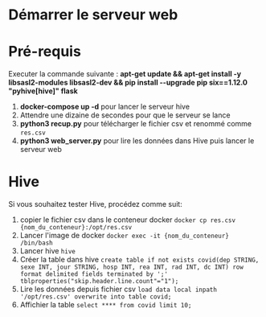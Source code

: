 # Démarrer le serveur web

# Pré-requis

Executer la commande suivante :
__apt-get update && apt-get install -y libsasl2-modules libsasl2-dev && pip install --upgrade pip six==1.12.0 "pyhive[hive]" flask__

1. __docker-compose up -d__ pour lancer le serveur hive
2. Attendre une dizaine de secondes pour que le serveur se lance
3. __python3 recup.py__ pour télécharger le fichier csv et renommé comme `res.csv`
4. __python3 web_server.py__ pour lire les données dans Hive puis lancer le serveur web

# Hive
Si vous souhaitez tester Hive, procédez comme suit:
1. copier le fichier csv dans le conteneur docker `docker cp res.csv {nom_du_conteneur}:/opt/res.csv`
2. Lancer l'image de docker `docker exec -it {nom_du_conteneur} /bin/bash`
3. Lancer hive `hive`
4. Créer la table dans hive
`create table if not exists covid(dep STRING, sexe INT, jour STRING, hosp INT, rea INT, rad INT, dc INT) row format delimited fields terminated by ';' tblproperties("skip.header.line.count"="1");`
5. Lire les données depuis fichier csv
`load data local inpath '/opt/res.csv' overwrite into table covid;`
6. Affichier la table `select **** from covid limit 10;`
